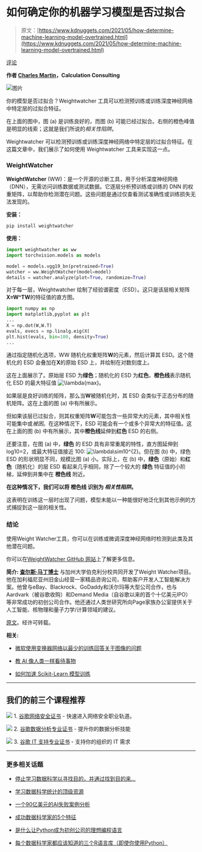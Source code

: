# 如何确定你的机器学习模型是否过拟合

> 原文：[https://www.kdnuggets.com/2021/05/how-determine-machine-learning-model-overtrained.html](https://www.kdnuggets.com/2021/05/how-determine-machine-learning-model-overtrained.html)

[评论](#comments)

**作者 [Charles Martin](http://linkedin.com/in/charlesmartin14)，Calculation Consulting**

![图片](../Images/1787251901052638395b820406593fd6.png)

你的模型是否过拟合？Weightwatcher 工具可以检测预训练或训练深度神经网络中特定层的过拟合特征。

在上面的图中，图 (a) 是训练良好的，而图 (b) 可能已经过拟合。右侧的橙色峰值是明显的线索；这就是我们所说的*相关性陷阱*。

Weightwatcher 可以检测预训练或训练深度神经网络中特定层的过拟合特征。在这篇文章中，我们展示了如何使用 Weightwatcher 工具来实现这一点。

### WeightWatcher

**WeightWatcher** (WW)：是一个开源的诊断工具，用于分析深度神经网络（DNN），无需访问训练数据或测试数据。它逐层分析预训练或训练的 DNN 的权重矩阵，以帮助你检测潜在问题。这些问题是通过仅查看测试准确性或训练损失无法发现的。

**安装：**

```py
pip install weightwatcher
```

**使用：**

```py
import weightwatcher as ww
import torchvision.models as models

model = models.vgg19_bn(pretrained=True)
watcher = ww.WeightWatcher(model=model)
details = watcher.analyze(plot=True, randomize=True)
```

对于每一层，Weightwatcher 绘制了经验谱密度（ESD）。这只是该层相关矩阵**X=W^TW**的特征值的直方图。

```py
import numpy as np
import matplotlib,pyplot as plt
...
X = np.dot(W,W.T)
evals, evecs = np.linalg.eig(X(
plt.hist(evals, bin=100, density=True)
...
```

通过指定随机化选项，WW 随机化权重矩阵**W**的元素，然后计算其 ESD。这个随机化的 ESD 会叠加在**X**的原始 ESD 上，并绘制在对数刻度上。

这在上面展示了。原始层 ESD 为**绿色**；随机化的 ESD 为**红色**，**橙色线**表示随机化 ESD 的最大特征值 ![\lambda{max}](../Images/7c85a772530b2a81bcb7e3e51ad87fa9.png)。

如果层是良好训练的矩阵，那么当**W**被随机化时，其 ESD 会类似于正态分布的随机矩阵。这在上面的图 (a) 中有所展示。

但如果该层已过拟合，则其权重矩阵**W**可能包含一些异常大的元素，其中相关性可能集中或*被困*。在这种情况下，ESD 可能会有一个或多个异常大的特征值。这在上面的图 (b) 中有所展示，其中**橙色线**延伸到**红色** ESD 的右侧。

还要注意，在图 (a) 中，**绿色** 的 ESD 具有非常重尾的特性，直方图延伸到 log10=2，或最大特征值接近 100: ![\lambda\sim10^{2}](../Images/f94d58888a858e2da8fbc7a37dddd0ef.png)。但在图 (b) 中，绿色 ESD 的形状明显不同，规模比图 (a) 小。实际上，在 (b) 中，**绿色**（原始）和**红色**（随机化）的层 ESD 看起来几乎相同，除了一个较大的 **绿色** 特征值的小阶梯，延伸到并集中在 **橙色线** 附近。

**在这种情况下，我们可以将 橙色线 识别为 *相关性陷阱*。**

这表明在训练这一层时出现了问题，模型未能以一种能很好地泛化到其他示例的方式捕捉到这一层的相关性。

### 结论

使用Weight Watcher工具，你可以在训练或微调深度神经网络时检测到此类及其他潜在问题。

你可以在[WeightWatcher GitHub 网站](https://github.com/CalculatedContent/WeightWatcher)上了解更多信息。

**简介: [查尔斯·马丁博士](http://linkedin.com/in/charlesmartin14)** 与加州大学伯克利分校共同开发了Weight Watcher项目。他在加利福尼亚州旧金山经营一家精品咨询公司，帮助客户开发人工智能解决方案。他曾与eBay、Blackrock、GoDaddy和沃尔玛等大型公司合作，也与Aardvark（被谷歌收购）和Demand Media（自谷歌以来的首个十亿美元IPO）等非常成功的初创公司合作。他还通过人类世研究所向Page家族办公室提供关于人工智能、核物理和量子力学/计算领域的建议。

[原文](https://calculatedcontent.com/2021/04/04/are-your-models-overtrained/)。经许可转载。

**相关:**

+   [微软使用变换器网络以最少的训练回答关于图像的问题](/2021/01/microsoft-transformer-networks-answer-questions-minimum-training.html)

+   [教 AI 像人类一样看待事物](/2021/03/teaching-ai-see-like-human.html)

+   [如何加速 Scikit-Learn 模型训练](/2021/02/speed-up-scikit-learn-model-training.html)

* * *

## 我们的前三个课程推荐

![](../Images/0244c01ba9267c002ef39d4907e0b8fb.png) 1\. [谷歌网络安全证书](https://www.kdnuggets.com/google-cybersecurity) - 快速进入网络安全职业轨道。

![](../Images/e225c49c3c91745821c8c0368bf04711.png) 2\. [谷歌数据分析专业证书](https://www.kdnuggets.com/google-data-analytics) - 提升你的数据分析技能

![](../Images/0244c01ba9267c002ef39d4907e0b8fb.png) 3\. [谷歌 IT 支持专业证书](https://www.kdnuggets.com/google-itsupport) - 支持你的组织的 IT 需求

* * *

### 更多相关话题

+   [停止学习数据科学以寻找目的，并通过找到目的来…](https://www.kdnuggets.com/2021/12/stop-learning-data-science-find-purpose.html)

+   [学习数据科学统计的顶级资源](https://www.kdnuggets.com/2021/12/springboard-top-resources-learn-data-science-statistics.html)

+   [一个90亿美元的AI失败案例分析](https://www.kdnuggets.com/2021/12/9b-ai-failure-examined.html)

+   [成功数据科学家的5个特征](https://www.kdnuggets.com/2021/12/5-characteristics-successful-data-scientist.html)

+   [是什么让Python成为初创公司的理想编程语言](https://www.kdnuggets.com/2021/12/makes-python-ideal-programming-language-startups.html)

+   [每个数据科学家都应该知道的三个R语言库（即使你使用Python）](https://www.kdnuggets.com/2021/12/three-r-libraries-every-data-scientist-know-even-python.html)
